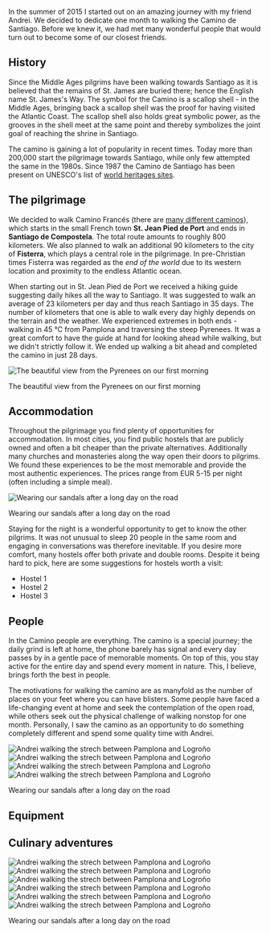 In the summer of 2015 I started out on an amazing journey with my friend Andrei. We decided to dedicate one month to walking the Camino de Santiago. Before we knew it, we had met many wonderful people that would turn out to become some of our closest friends.

## History
Since the Middle Ages pilgrims have been walking towards Santiago as it is believed that the remains of St. James are buried there; hence the English name St. James's Way. The symbol for the Camino is a scallop shell - in the Middle Ages, bringing back a scallop shell was the proof for having visited the Atlantic Coast. The scallop shell also holds great symbolic power, as the grooves in the shell meet at the same point and thereby symbolizes the joint goal of reaching the shrine in Santiago.

The camino is gaining a lot of popularity in recent times. Today more than 200,000 start the pilgrimage towards Santiago, while only few attempted the same in the 1980s. Since 1987 the Camino de Santiago has been present on UNESCO's list of [world heritages sites](https://en.wikipedia.org/wiki/World_Heritage_Site).

## The pilgrimage
We decided to walk Camino Francés (there are [many different caminos](http://www.caminoguides.com/route.html)), which starts in the small French town **St. Jean Pied de Port** and ends in **Santiago de Compostela**. The total route amounts to roughly 800 kilometers. We also planned to walk an additional 90 kilometers to the city of **Fisterra**, which plays a central role in the pilgrimage. In pre-Christian times Fisterra was regarded as the *end of the world* due to its western location and proximity to the endless Atlantic ocean.

<div id="map1" data-lat="42.9767345" data-lng="-4.402924" data-zoom="6" data-type="streets">
  <div data-lat="43.1569752" data-lng="-1.251297" data-label="St. Jean Pied de Port"></div>
  <div data-lat="42.8802036" data-lng="-8.5622792" data-label="Santiago de Compostela"></div>
  <div data-lat="42.9081176" data-lng="-9.2720002" data-label="Fisterra"></div>
</div>

When starting out in St. Jean Pied de Port we received a hiking guide suggesting daily hikes all the way to Santiago. It was suggested to walk an average of 23 kilometers per day and thus reach Santiago in 35 days. The number of kilometers that one is able to walk every day highly depends on the terrain and the weather. We experienced extremes in both ends - walking in 45 ℃ from Pamplona and traversing the steep Pyrenees. It was a great comfort to have the guide at hand for looking ahead while walking, but we didn't strictly follow it. We ended up walking a bit ahead and completed the camino in just 28 days.

<div class="media">
  <img class="media__image" data-src="/img/article/camino-de-santiago.pyrenees.jpg" title="The beautiful view from the Pyrenees on our first morning">
  <p class="media__caption">The beautiful view from the Pyrenees on our first morning</p>
</div>

## Accommodation
Throughout the pilgrimage you find plenty of opportunities for accommodation. In most cities, you find public hostels that are publicly owned and often a bit cheaper than the private alternatives. Additionally many churches and monasteries along the way open their doors to pilgrims. We found these experiences to be the most memorable and provide the most authentic experiences. The prices range from EUR 5-15 per night (often including a simple meal).

<div class="media">
  <img class="media__image" data-src="/img/article/camino-de-santiago.group.jpg" title="Wearing our sandals after a long day on the road">
  <p class="media__caption">Wearing our sandals after a long day on the road</p>
</div>

Staying for the night is a wonderful opportunity to get to know the other pilgrims. It was not unusual to sleep 20 people in the same room and engaging in conversations was therefore inevitable. If you desire more comfort, many hostels offer both private and double rooms. Despite it being hard to pick, here are some suggestions for hostels worth a visit:

- Hostel 1 
- Hostel 2
- Hostel 3

## People
In the Camino people are everything. The camino is a special journey; the daily grind is left at home, the phone barely has signal and every day passes by in a gentle pace of memorable moments. On top of this, you stay active for the entire day and spend every moment in nature. This, I believe, brings forth the best in people.

The motivations for walking the camino are as manyfold as the number of places on your feet where you can have blisters. Some people have faced a life-changing event at home and seek the contemplation of the open road, while others seek out the physical challenge of walking nonstop for one month. Personally, I saw the camino as an opportunity to do something completely different and spend some quality time with Andrei.

<div class="media group">
  <img class="media__image" data-src="/img/article/camino-de-santiago.andrei.jpg" title="Andrei walking the strech between Pamplona and Logroño">
  <img class="media__image" data-src="/img/article/camino-de-santiago.break.jpg" title="Andrei walking the strech between Pamplona and Logroño">
  <img class="media__image" data-src="/img/article/camino-de-santiago.karel.jpg" title="Andrei walking the strech between Pamplona and Logroño">
  <img class="media__image" data-src="/img/article/camino-de-santiago.paella.jpg" title="Andrei walking the strech between Pamplona and Logroño">
  <p class="media__caption">Wearing our sandals after a long day on the road</p>
</div>

## Equipment

## Culinary adventures

<div class="media group">
  <img class="media__image" data-src="/img/article/camino-de-santiago.paella.jpg" title="Andrei walking the strech between Pamplona and Logroño">
  <img class="media__image" data-src="/img/article/camino-de-santiago.drinks.jpg" title="Andrei walking the strech between Pamplona and Logroño">
  <img class="media__image" data-src="/img/article/camino-de-santiago.pasta.jpg" title="Andrei walking the strech between Pamplona and Logroño">
  <img class="media__image" data-src="/img/article/camino-de-santiago.beer.jpg" title="Andrei walking the strech between Pamplona and Logroño">
  <img class="media__image" data-src="/img/article/camino-de-santiago.tapas.jpg" title="Andrei walking the strech between Pamplona and Logroño">
  <img class="media__image" data-src="/img/article/camino-de-santiago.clams.jpg" title="Andrei walking the strech between Pamplona and Logroño">
  <p class="media__caption">Wearing our sandals after a long day on the road</p>
</div>


